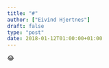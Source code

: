 ```yaml
---
title: "#"
author: ["Eivind Hjertnes"]
draft: false
type: "post"
date: 2018-01-12T01:00:00+01:00
---
```


😂
